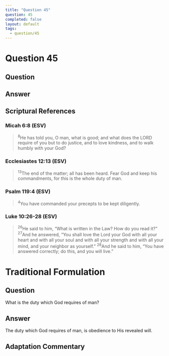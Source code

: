 ```yaml
---
title: "Question 45"
question: 45
completed: false
layout: default
tags:
  - question/45
---
```

# Question 45

## Question


## Answer


## Scriptural References
### Micah 6:8 (ESV)
> <sup>8</sup>He has told you, O man, what is good; and what does the LORD require of you but to do justice, and to love kindness, and to walk humbly with your God?

### Ecclesiastes 12:13 (ESV)
> <sup>13</sup>The end of the matter; all has been heard. Fear God and keep his commandments, for this is the whole duty of man.

### Psalm 119:4 (ESV)
> <sup>4</sup>You have commanded your precepts to be kept diligently.

### Luke 10:26-28 (ESV)
> <sup>26</sup>He said to him, “What is written in the Law? How do you read it?”
> <sup>27</sup>And he answered, “You shall love the Lord your God with all your heart and with all your soul and with all your strength and with all your mind, and your neighbor as yourself.”
> <sup>28</sup>And he said to him, “You have answered correctly; do this, and you will live.”

# Traditional Formulation
## Question
What is the duty which God requires of man?

## Answer
The duty which God requires of man, is obedience to His revealed will.

## Adaptation Commentary
